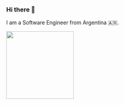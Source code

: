 ### Hi there 👋


I am a Software Engineer from Argentina 🇦🇷.
<div>
  <a href="https://github.com/Reversive">
  <img height="180em" src="https://github-readme-stats.vercel.app/api?username=Reversive&show_icons=true&theme=dracula&include_all_commits=true&count_private=true"/>
</div>
